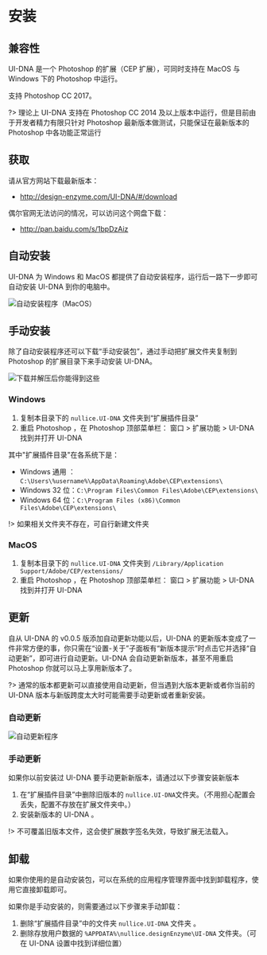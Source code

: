 
# 安装


## 兼容性
UI-DNA 是一个 Photoshop 的扩展（CEP 扩展），可同时支持在 MacOS 与 Windows 下的 Photoshop 中运行。

支持 Photoshop CC 2017。


?> 理论上 UI-DNA 支持在 Photoshop CC 2014 及以上版本中运行，但是目前由于开发者精力有限只针对 Photoshop 最新版本做测试，只能保证在最新版本的 Photoshop 中各功能正常运行



## 获取

请从官方网站下载最新版本：
- http://design-enzyme.com/UI-DNA/#/download

偶尔官网无法访问的情况，可以访问这个网盘下载：
- http://pan.baidu.com/s/1bpDzAiz




<div class="imgtitle"></div>

## 自动安装
UI-DNA 为 Windows 和 MacOS 都提供了自动安装程序，运行后一路下一步即可自动安装 UI-DNA 到你的电脑中。

![自动安装程序（MacOS）](/img/安装.jpg)

## 手动安装
除了自动安装程序还可以下载“手动安装包”，通过手动把扩展文件夹复制到 Photoshop 的扩展目录下来手动安装 UI-DNA。

![下载并解压后你能得到这些](http://ww1.sinaimg.cn/large/c35419f1gy1feti33et9zj206602amwz.jpg)
### Windows


1. 复制本目录下的 `nullice.UI-DNA`  文件夹到“扩展插件目录”
2. 重启 Photoshop ，在 Photoshop 顶部菜单栏： 窗口 > 扩展功能 > UI-DNA 找到并打开 UI-DNA

其中"扩展插件目录"在各系统下是：

- Windows 通用 ：`C:\Users\%username%\AppData\Roaming\Adobe\CEP\extensions\`
- Windows 32 位：`C:\Program Files\Common Files\Adobe\CEP\extensions\`
- Windows 64 位：`C:\Program Files (x86)\Common Files\Adobe\CEP\extensions\`

!> 如果相关文件夹不存在，可自行新建文件夹


### MacOS

1. 复制本目录下的 `nullice.UI-DNA`  文件夹到 `/Library/Application Support/Adobe/CEP/extensions/`
2. 重启 Photoshop ，在 Photoshop 顶部菜单栏： 窗口 > 扩展功能 > UI-DNA 找到并打开 UI-DNA




## 更新
自从 UI-DNA 的 v0.0.5 版添加自动更新功能以后，UI-DNA 的更新版本变成了一件非常方便的事，你只需在“设置-关于”子面板有“新版本提示”时点击它并选择“自动更新”，即可进行自动更新。UI-DNA 会自动更新新版本，甚至不用重启 Photoshop 你就可以马上享用新版本了。

?> 通常的版本都更新可以直接使用自动更新，但当遇到大版本更新或者你当前的 UI-DNA 版本与新版跨度太大时可能需要手动更新或者重新安装。


### 自动更新
![自动更新程序](/img/自动更新.png)


### 手动更新

如果你以前安装过 UI-DNA 要手动更新新版本，请通过以下步骤安装新版本
1. 在“扩展插件目录”中删除旧版本的 `nullice.UI-DNA`文件夹。（不用担心配置会丢失，配置不存放在扩展文件夹中。）
2. 安装新版本的 UI-DNA 。


!> 不可覆盖旧版本文件，这会使扩展数字签名失效，导致扩展无法载入。


## 卸载
如果你使用的是自动安装包，可以在系统的应用程序管理界面中找到卸载程序，使用它直接卸载即可。

如果你是手动安装的，则需要通过以下步骤来手动卸载：

1. 删除“扩展插件目录”中的文件夹 `nullice.UI-DNA` 文件夹 。
2. 删除存放用户数据的 `%APPDATA%\nullice.designEnzyme\UI-DNA` 文件夹。（可在 UI-DNA 设置中找到详细位置）

